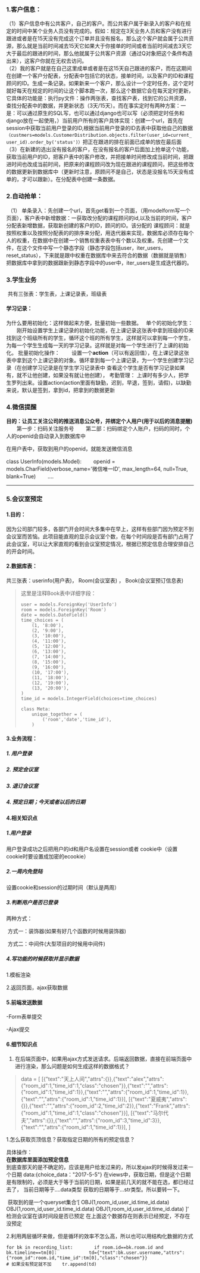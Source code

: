 ###  1.客户信息：   

​    （1）客户信息中有公共客户，自己的客户。而公共客户属于新录入的客户和在规定的时间中某个业务人员没有完成的。假如：规定在3天业务人员和客户没有进行跟进或者是在15天没有完成这个订单并且没有报名，那么这个客户就会属于公共资源，那么就是当前时间减去15天它如果大于你接单的时间或者当前时间减去3天它大于最后的跟进的时间，那么他就属于公共客户资源（通过Q对象把这个条件构造出来），这客户你就在无权去访问。    
​    （2）我的客户就是在自己这里成单或者是在这15天自己跟进的客户，而在这期间在创建一个客户分配表，分配表中包括它的状态，接单时间，以及客户的ID和课程顾问的ID。生成一条记录。如果新来一个客户，那么设计一个定时任务，这个定时就好每天在规定的时间的让这个脚本跑一次，那么这个数据它会在每天定时更新，它具体的功能是：执行py文件：操作两张表，查找客户表，找到它的公共资源，查找分配表中的数据，并更新状态（3天/15天）。而在事实定时有两种方案：一是：可以通过原生的SQL写，也可以通过django也可以写（必须把定时任务和django放在一起使用，）当前用户所有的客户具体实现：创建一个url，首先在session中获取当前用户登录的ID,根据当前用户登录的ID去表中获取他自己的数据   `（custmers=models.CustomerDistribution.objects.filter(user_id=current_user_id).order_by('status')）`把正在跟进的排在前面已成单的放在最后面  
​    （3）在新建的选出没有报名的客户，在没有报名的客户后面加上抢单这个功能，获取当前用户的ID，把客户表中的客户修改，并把接单时间修改成当前时间，把跟进时间也改成当前时间，把原来的课程顾问改为现在跟进的课程顾问，把这些修改的数据更新到数据库中（更新时注意，原顾问不是自己，状态是没报名15天没有成单的，才可以跟新）。在分配表中创建一条数据。  

### 2.自动抢单： 

​    （1） 单条录入：先创建一个url，首先get看到一个页面，（用modelform写一个页面），客户表中新增数据：一获取改分配的课程顾问的id,以及当前的时间，客户分配表新增数据，获取新创建的客户的ID，顾问的ID。该分配的 课程顾问：就是按照权重以及按照分配表的的排序来分配，用迭代器来实现，数据库必须存在每个人的权重，在数据中在创建一个销售权重表表中有个数以及权重。先创建一个文件，在这个文件中写一个静态字段（静态字段包括user，iter_users，reset_status），下来就是跟中权重在数据库中来去符合的数据（数据就是销售）把数据库中拿到的数据跟新到静态字段中的user中，iter_users是生成迭代器的。     

### 3.学生业务  

​    共有三张表：学生表，上课记录表，班级表  

#### 学习记录：  
为什么要用初始化：这样做起来方便，批量初始一些数据。  
单个的初始化学生：
　　刚开始设置学生上课记录的初始化功能，在上课记录这张表中拿到班级的ID来找到这个班级所有的学生，循环这个班的所有学生，这样就可以拿到每一个学生，为每一个学生生成每一天的学习记录。这样就是对每一个学生进行了上课的初始化。
批量初始化操作：
　　设置一个**action**（可以有返回值），在上课记录这张表中拿到这个上课记录的对象。循环拿到每一个上课记录，为一个学生创建学习记录（在创建学习记录是在学生学习记录表中
查看这个学生是否有学习记录如果有，就不让他创建，如果没有就让他创建），
考勤管理：
上课时有多少人，把学生罗列出来。设置action(action里面有缺勤，迟到，早退，签到，请假)，以缺勤来说，默认是签到，拿到id，把拿到的数据更新

 

### 4.微信提醒

**目的：让员工关注公司的推送消息公众号，并绑定个人用户(用于以后的消息提醒)**  
　　第一步：扫码关注服务号
　　第二部：扫码绑定个人账户，扫码的同时，个人的openid会自动录入到数据库中

在用户表中，获取到用户的openid，就能发送微信消息

class UserInfo(models.Model):
　　openid = models.CharField(verbose_name='微信唯一ID', max_length=64, null=True, blank=True)
　　....







***

### 5.会议室预定  

#### 1.目的：

​    因为公司部门较多，各部门开会时间大多集中在早上，这样有些部门因为预定不到会议室而苦恼。此项目能直观的显示会议室个数，在每个时间段是否有部门占用了此会议室，可以让大家直观的看到会议室预定情况，根据已预定信息合理安排自己的开会时间。

#### 2.数据库表：

   共三张表：userinfo(用户表)，  Room(会议室表) ，  Book(会议室预订信息表)

> 这里是注释Book表中详细字段： 
>
> ```
> user = models.ForeignKey('UserInfo')
> room = models.ForeignKey('Room')
> date = models.DateField()
> time_choices = (
>     (1, '8:00'),
>     (2, '9:00'),
>     (3, '10:00'),
>     (4, '11:00'),
>     (5, '12:00'),
>     (6, '13:00'),
>     (7, '14:00'),
>     (8, '15:00'),
>     (9, '16:00'),
>     (10, '17:00'),
>     (11, '18:00'),
>     (12, '19:00'),
>     (13, '20:00'),
> )
> time_id = models.IntegerField(choices=time_choices)
>
> class Meta:
>     unique_together = (
>         ('room','date','time_id'),
>     ) 
> ```



#### 3.业务流程： 

##### 1. 用户登录  

##### 2. 预定会议室  

##### 3. 退订会议室  

##### 4. 预定日期；今天或者以后的日期    



#### 4.相关知识点  

##### 1.用户登录

用户登录成功之后把用户的id和用户名设置在session或者 cookie中（设置cookie时要设置成加密的ecookie）

##### 2.一周内免登陆

设置cookie和session的过期时间（默认是两周）

##### 3.判断用户是否已登录  

两种方式：

​    方式一：装饰器(如果有好几个函数的时候用装饰器)

​    方式二：中间件(大型项目的时候用中间件)

#####  4.写功能的时候获取并显示数据

1.模板渲染

2.返回页面，ajax获取数据

#### 5.前端发送数据  

-Form表单提交

-Ajax提交

#### 6.细节知识点  

1. 在后端页面中，如果用ajax方式发送请求。后端返回数据，直接在前端页面中进行渲染，那么问题是如何生成这样的数据格式？

>
>
>data = [
>[{"text":"天上人间","attrs":{}},{"text":"alex","attrs":{"room_id":1,"time_id":1,"class":"chosen"}},{"text":"","attrs":{"room_id":1,"time_id":1}},{"text":"","attrs":{"room_id":1,"time_id":1}},{"text":"","attrs":{"room_id":1,"time_id":1}}],
>[{"text":"夏威夷","attrs":{}},{"text":"","attrs":{"room_id":2,"time_id":2}},{"text":"Frank","attrs":{"room_id":1,"time_id":1,"class":"chosen"}}],
>[{"text":"马尔代夫","attrs":{}},{"text":"","attrs":{"room_id":3,"time_id":3}},{"text":"","attrs":{"room_id":1,"time_id":1}}],
>]
>
>

1.怎么获取页顶信息？获取指定日期的所有的预定信息？

具体操作：  
**在数据库里面添加预定信息**  
到底查那天的是不确定的，应该是用户给发过来的，所以发ajax的时候得发过来一个日期
data:{choice_data："2017-5-5"}
在views中，获取日期，但是这个日期是有限制的，必须是大于等于当前的日期，如果是前几天的就不能在选，都已经过去了，
当前日期等于....data类型
获取的日期等于...str类型。所以要转一下。

​    获取到的是一个queryset集合‘[
OBJ(1,room_id,user_id.time_id.data)
OBJ(1,room_id,user_id.time_id.data)
OBJ(1,room_id,user_id.time_id.data)
]’
检测会议室在该时间段是否已预定
在上面这个数据存在则表示已经预定，不存在没预定

2.利用两层循环来做，但是循环的效率不怎么高，所以也可以用结构化数据的方式

`for bk in recording_list:        if room.id==bk.room.id and bk.timeline==tm[0]:            td={"text":bk.user.username,"attrs":{"room_id":room.id,"time_id":tm[0],"class":"chosen"}}                    # 如果没有预定就不加    tr.append(td)`

​	









